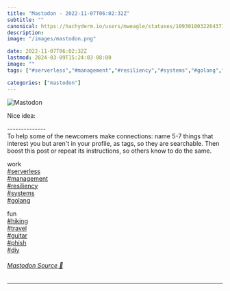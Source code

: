 ```yaml
---
title: "Mastodon - 2022-11-07T06:02:32Z"
subtitle: ""
canonical: https://hachyderm.io/users/mweagle/statuses/109301003226437153
description:
image: "/images/mastodon.png"

date: 2022-11-07T06:02:32Z
lastmod: 2024-03-09T15:24:03-08:00
image: ""
tags: ["#serverless","#management","#resiliency","#systems","#golang","#hiking","#travel","#guitar","#phish","#diy","Social Media"]

categories: ["mastodon"]
---
```

![Mastodon](/images/mastodon.png)

<p>Nice idea:</p><p>--------------<br />To help some of the newcomers make connections: name 5-7 things that interest you but aren&#39;t in your profile, as tags, so they are searchable. Then boost this post or repeat its instructions, so others know to do the same.</p><p>work<br /><a href="https://hachyderm.io/tags/serverless" class="mention hashtag" rel="tag">#<span>serverless</span></a> <br /><a href="https://hachyderm.io/tags/management" class="mention hashtag" rel="tag">#<span>management</span></a> <br /><a href="https://hachyderm.io/tags/resiliency" class="mention hashtag" rel="tag">#<span>resiliency</span></a> <br /><a href="https://hachyderm.io/tags/systems" class="mention hashtag" rel="tag">#<span>systems</span></a> <br /><a href="https://hachyderm.io/tags/golang" class="mention hashtag" rel="tag">#<span>golang</span></a> </p><p>fun<br /><a href="https://hachyderm.io/tags/hiking" class="mention hashtag" rel="tag">#<span>hiking</span></a> <br /><a href="https://hachyderm.io/tags/travel" class="mention hashtag" rel="tag">#<span>travel</span></a> <br /><a href="https://hachyderm.io/tags/guitar" class="mention hashtag" rel="tag">#<span>guitar</span></a> <br /><a href="https://hachyderm.io/tags/phish" class="mention hashtag" rel="tag">#<span>phish</span></a> <br /><a href="https://hachyderm.io/tags/diy" class="mention hashtag" rel="tag">#<span>diy</span></a></p>


###### [Mastodon Source 🐘](https://hachyderm.io/@mweagle/109301003226437153)

___
